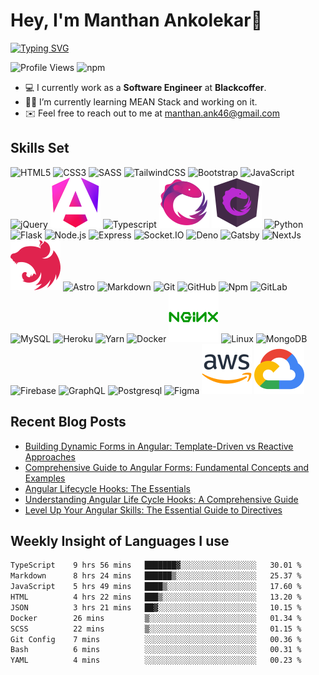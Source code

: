 # Hey, I'm Manthan Ankolekar👋

[![Typing SVG](https://readme-typing-svg.demolab.com?font=Fira+Code&pause=1000&width=435&lines=Front+End+Developer;Learn%2C+Build%2C+Repeat)](https://git.io/typing-svg)

![Profile Views](https://komarev.com/ghpvc/?username=manthanank&color=brightgreen)
![npm](https://img.shields.io/npm/dt/manthanank)
<!-- ![npm](https://img.shields.io/npm/dw/manthanank)
![npm](https://img.shields.io/npm/dm/manthanank)
![npm](https://img.shields.io/npm/dy/manthanank) -->

- 💻 I currently work as a **Software Engineer** at **Blackcoffer**.
- 🧑‍💻 I’m currently learning MEAN Stack and working on it.
- ✉️ Feel free to reach out to me at [manthan.ank46@gmail.com](mailto:manthan.ank46@gmail.com)

## Skills Set

![HTML5](/assets/svg/html.svg)
![CSS3](/assets/svg/css.svg)
![SASS](/assets/svg/sass.svg)
![TailwindCSS](/assets/svg/tailwindcss.svg)
![Bootstrap](/assets/svg/bootstrap.svg)
![JavaScript](/assets/svg/javascript.svg)
![jQuery](/assets/svg/jquery.svg)
![Angular](/assets/svg/angular.svg)
![Typescript](/assets/svg/typescript.svg)
![RxJS](/assets/svg/rxjs.svg)
![NgRx](/assets/svg/ngrx.svg)
![Python](/assets/svg/python.svg)
![Flask](/assets/svg/flask.svg)
![Node.js](/assets/svg/nodejs.svg)
![Express](/assets/svg/express.svg)
![Socket.IO](/assets/svg/socketio.svg)
![Deno](/assets/svg/deno.svg)
![Gatsby](/assets/svg/gatsby.svg)
![NextJs](/assets/svg/nextjs.svg)
![NestJs](/assets/svg/nestjs.svg)
![Astro](/assets/svg/astro.svg)
![Markdown](/assets/svg/markdown.svg)
![Git](/assets/svg/git.svg)
![GitHub](/assets/svg/github.svg)
![Npm](/assets/svg/npm.svg)
![GitLab](/assets/svg/gitlab.svg)
![MySQL](/assets/svg/mysql.svg)
![Heroku](/assets/svg/heroku.svg)
![Yarn](/assets/svg/yarn.svg)
![Docker](/assets/svg/docker.svg)
![Nginx](/assets/svg/nginx.svg)
![Linux](/assets/svg/linux.svg)
![MongoDB](/assets/svg//mongodb.svg)
![Firebase](/assets/svg/firebase.svg)
![GraphQL](/assets/svg/graphql.svg)
![Postgresql](/assets/svg/postgresql.svg)
![Figma](/assets/svg/figma.svg)
![AWS](/assets/svg/aws.svg)
![GCP](/assets/svg/googlecloud.svg)

## Recent Blog Posts

<!-- BLOG-POST-LIST:START -->
- [Building Dynamic Forms in Angular: Template-Driven vs Reactive Approaches](https://manthanank.hashnode.dev/building-dynamic-forms-in-angular-template-driven-vs-reactive-approaches)
- [Comprehensive Guide to Angular Forms: Fundamental Concepts and Examples](https://dev.to/manthanank/comprehensive-guide-to-angular-forms-fundamental-concepts-and-examples-4ljc)
- [Angular Lifecycle Hooks: The Essentials](https://manthanank.hashnode.dev/angular-lifecycle-hooks-the-essentials)
- [Understanding Angular Life Cycle Hooks: A Comprehensive Guide](https://dev.to/manthanank/understanding-angular-life-cycle-hooks-a-comprehensive-guide-34oa)
- [Level Up Your Angular Skills: The Essential Guide to Directives](https://manthanank.hashnode.dev/level-up-your-angular-skills-the-essential-guide-to-directives)
<!-- BLOG-POST-LIST:END -->

## Weekly Insight of Languages I use

<!--START_SECTION:waka-->

```txt
TypeScript    9 hrs 56 mins   ███████▓░░░░░░░░░░░░░░░░░   30.01 %
Markdown      8 hrs 24 mins   ██████▒░░░░░░░░░░░░░░░░░░   25.37 %
JavaScript    5 hrs 49 mins   ████▒░░░░░░░░░░░░░░░░░░░░   17.60 %
HTML          4 hrs 22 mins   ███▒░░░░░░░░░░░░░░░░░░░░░   13.20 %
JSON          3 hrs 21 mins   ██▓░░░░░░░░░░░░░░░░░░░░░░   10.15 %
Docker        26 mins         ▒░░░░░░░░░░░░░░░░░░░░░░░░   01.34 %
SCSS          22 mins         ▒░░░░░░░░░░░░░░░░░░░░░░░░   01.15 %
Git Config    7 mins          ░░░░░░░░░░░░░░░░░░░░░░░░░   00.36 %
Bash          6 mins          ░░░░░░░░░░░░░░░░░░░░░░░░░   00.31 %
YAML          4 mins          ░░░░░░░░░░░░░░░░░░░░░░░░░   00.23 %
```

<!--END_SECTION:waka-->
